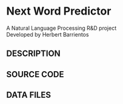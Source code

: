 # Next Word Predictor
A Natural Language Processing R&D project   
Developed by Herbert Barrientos   

## **DESCRIPTION**   

## **SOURCE CODE**   

## **DATA FILES**   
